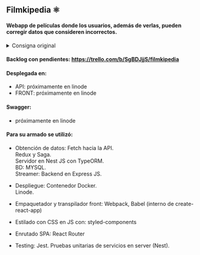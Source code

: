 ## Filmkipedia ⚛️

#### Webapp de películas donde los usuarios, además de verlas, pueden corregir datos que consideren incorrectos.  

  <details>
	<summary> Consigna original </summary>

<br>Imaginate que te contratan de un videoclub que quiere construir un catálogo web y exponer todas sus películas a través de una API REST. 

+ El dueño del local espera que esta API pueda usarse para:
    + Consultar el catálogo de películas de manera paginada y ordenada por título de la película.
    + Buscar películas por nombre.
    + Crear una nueva película.
    + Modificar una película existente.
    + Eliminar una película.

+ Las películas tienen que tener:
    + Nombre.
    + País de origen.
    + Fecha de estreno.
    + Director.
    + Link de imágen de portada.
    + Reparto: Es una lista de actores donde cada uno consta de nombre y apellido.

+ En cuanto al catálogo web, el videoclub quiere que sea accesible desde un navegador, este catálogo debe constar de las siguientes funciones:
    + Listado de películas, con filtro por nombre y de forma paginada.
    + Formulario de creación de película.
    + Botón para eliminar una película.

+ Requerimientos técnicos:
    + Usar Typescript para el backend.
    + La interfaz web del catálogo tiene que estar hecha con React.js
    + El motor de base de datos puede ser MySQL o MariaDB.
    + En el proyecto debe estar el esquema de la base y los datos de prueba para que podamos correr el proyecto en local..
    + En cuanto a frameworks, podés las librerías ExpressJS y TypeORM. Alternativamente podés utilizar un framework llamado Nest.js.

+ Vamos a valorar los siguientes aspectos:
    + Que cumpla con los requerimientos funcionales.
    + Claridad y prolijidad del código.
    + Facilidad para desplegar.
    + Diagrama de clases de la solución.
    + Login.
    + Tests unitarios de la capa de servicio.
    + Utilización de una arquitectura de 3 capas.
  </details>
  
#### Backlog con pendientes: https://trello.com/b/SgBDJjjS/filmkipedia
	
#### Desplegada en: 
	
  * API: próximamente en linode
  * FRONT: próximamente en linode
    
#### Swagger:

  * próximamente en linode


#### Para su armado se utilizó:
	
  * Obtención de datos:
       Fetch hacia la API.  
       Redux y Saga.  
       Servidor en Nest JS con TypeORM.  
       BD: MYSQL.  
       Streamer: Backend en Express JS.
       
  * Despliegue:
       Contenedor Docker.  
       Linode.  
  
  * Empaquetador y transpilador front:
       Webpack, Babel (interno de create-react-app)
			
  * Estilado con CSS en JS con:
       styled-components

  * Enrutado SPA:
       React Router
			
  * Testing:
       Jest. Pruebas unitarias de servicios en server (Nest).  
